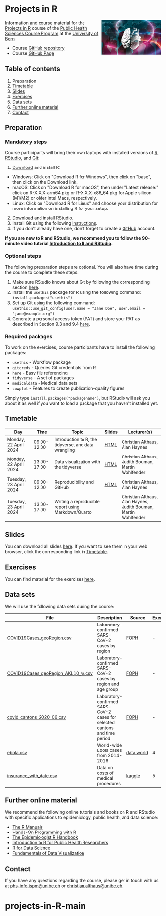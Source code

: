 # Projects in R

<img align="right" width="38%" src="phs-logo.jpg"> Information and course material for the [Projects in R](https://zuw.me/kurse/dt.php?kid=4701) course of the [Public Health Sciences Course Program](https://www.medizin.unibe.ch/studies/study_programs/phs_course_program) at the [University of Bern](https://www.unibe.ch)

- Course [GitHub repository](https://github.com/ISPMBern/projects-in-R)
- Course [GitHub Page](https://ispmbern.github.io/projects-in-R)

## Table of contents

1. [Preparation](#preparation)
2. [Timetable](#timetable)
3. [Slides](#slides)
4. [Exercises](#exercises)
5. [Data sets](#data-sets)
6. [Further online material](#further-online-material)
7. [Contact](#contact)

## Preparation

### Mandatory steps

Course participants will bring their own laptops with installed versions of [R](https://www.r-project.org), [RStudio](https://posit.co/products/open-source/rstudio), and [Git](https://git-scm.com):

1. [Download](https://cloud.r-project.org) and install R:
 - Windows: Click on "Download R for Windows", then click on "base", then click on the Download link.
 - macOS: Click on "Download R for macOS", then under "Latest release:" click on R-X.X.X-arm64.pkg or R-X.X.X-x86_64.pkg for Apple silicon (M1/M2) or older Intel Macs, respectively.
 - Linux: Click on "Download R for Linux" and choose your distribution for more information on installing R for your setup.
2. [Download](https://posit.co/download/rstudio-desktop) and install RStudio.
3. Install Git using the following [instructions](https://happygitwithr.com/install-git.html).
4. If you don’t already have one, don't forget to create a [GitHub](https://github.com) account.

**If you are new to R and RStudio, we recommend you to follow the 90-minute video tutorial [Introduction to R and RStudio](https://youtu.be/lL0s1coNtRk).**

### Optional steps

The following preparation steps are optional. You will also have time during the course to complete these steps.

1. Make sure RStudio knows about Git by following the corresponding section [here](https://sites.northwestern.edu/researchcomputing/using-git-and-github-with-r-rstudio/).
2. Install the `usethis` package for R using the following command: `install.packages("usethis")`
3. Set up Git using the following command:
`usethis::use_git_config(user.name = "Jane Doe", user.email = "jane@example.org")`
4. Generate a personal access token (PAT) and store your PAT as described in Section 9.3 and 9.4 [here](https://happygitwithr.com/https-pat.html#get-a-pat).

### Required packages

To work on the exercises, course participants have to install the following packages:

- `usethis` - Workflow package
- `gitcreds` - Queries Git credentials from R
- `here` - Easy file referencing
- `tidyverse` - A set of packages
- `medicaldata` - Medical data sets
- `cowplot` - Features to create publication-quality figures

Simply type `install.packages("packagename")`, but RStudio will ask you about it as well if you want to load a package that you haven't installed yet.

## Timetable

Day | Time | Topic | Slides | Lecturer(s)
--- | ---- | ----- | ------ | -----------
Monday, 22 April 2024 | 09:00-12:00 | Introduction to R, the tidyverse, and data wrangling | [HTML](https://ispmbern.github.io/projects-in-R/products/slides/2024_course_slides_01_wrangling.html) | Christian Althaus, Alan Haynes
Monday, 22 April 2024 | 13:00-17:00 | Data visualization with the tidyverse | [HTML](https://ispmbern.github.io/projects-in-R/products/slides/2024_course_slides_02_dataviz.html) | Christian Althaus, Judith Bouman, Martin Wohlfender
Tuesday, 23 April 2024 | 09:00-12:00 | Reproducibility and GitHub | [HTML](https://ispmbern.github.io/projects-in-R/products/slides/2024_course_slides_03_reproducibility.html) | Christian Althaus, Alan Haynes
Tuesday, 23 April 2024 | 13:00-17:00 | Writing a reproducible report using Markdown/Quarto |  | Christian Althaus, Alan Haynes, Judith Bouman, Martin Wohlfender

## Slides

You can download all slides [here](https://github.com/ISPMBern/projects-in-R/blob/main/products/slides). If you want to see them in your web browser, click the corresponding link in [Timetable](#timetable).

## Exercises

You can find material for the exercises [here](https://github.com/ISPMBern/projects-in-R/blob/main/products/exercises).

## Data sets

We will use the following data sets during the course:

File | Description | Source | Exercise 
---- | ----------- | ------ | --------
[COVID19Cases_geoRegion.csv](data/raw/COVID19Cases_geoRegion.csv) | Laboratory-confirmed SARS-CoV-2 cases by region | [FOPH](https://idd.bag.admin.ch) | -
[COVID19Cases_geoRegion_AKL10_w.csv](data/raw/COVID19Cases_geoRegion_AKL10_w.csv) | Laboratory-confirmed SARS-CoV-2 cases by region and age group | [FOPH](https://idd.bag.admin.ch) | -
[covid_cantons_2020_06.csv](data/processed/covid_cantons_2020_06.csv) | Laboratory-confirmed SARS-CoV-2 cases for selected cantons and time period | [FOPH](https://idd.bag.admin.ch) | -
[ebola.csv](data/raw/ebola.csv) | World-wide Ebola cases from 2014-2016  | [data.world](https://data.world/brianray/ebola-cases) | 4
[insurance_with_date.csv](data/raw/insurance_with_date.csv) | Data on costs of medical procedures | [kaggle](https://www.kaggle.com/datasets/mirichoi0218/insurance?resource=download) | 5

## Further online material

We recommend the following online tutorials and books on R and RStudio with specific applications to epidemiology, public health, and data science:

- [The R Manuals](https://rstudio.github.io/r-manuals/)
- [Hands-On Programming with R](https://rstudio-education.github.io/hopr)
- [The Epidemiologist R Handbook](https://epirhandbook.com/en/)
- [Introduction to R for Public Health Researchers](https://jhudatascience.org/intro_to_r/index.html)
- [R for Data Science](https://r4ds.had.co.nz)
- [Fundamentals of Data Visualization](https://clauswilke.com/dataviz)

## Contact

If you have any questions regarding the course, please get in touch with us at <phs-info.ispm@unibe.ch> or <christian.althaus@unibe.ch>.
# projects-in-R-main
